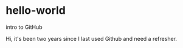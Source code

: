 # hello-world
intro to GitHub

Hi, it's been two years since I last used Github and need a refresher.
